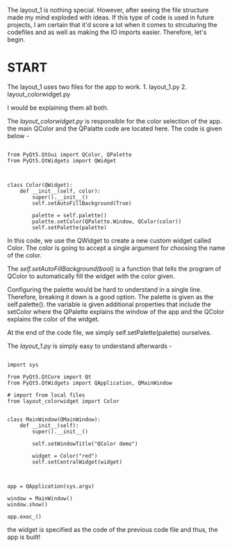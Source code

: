 The layout_1 is nothing special. However, after seeing the file structure made my mind exploded with ideas. If this type of code is used in future projects, I am certain that it'd score a lot when it comes to strcuturing the codefiles and as well as making the IO imports easier. Therefore, let's begin.


# START

The layout_1 uses two files for the app to work. 
    1. layout_1.py
    2. layout_colorwidget.py

I would be explaining them all both.


The *layout_colorwidget.py* is responsible for the color selection of the app. the main QColor and the QPalatte code are located here. The code is given below - 

```

from PyQt5.QtGui import QColor, QPalette
from PyQt5.QtWidgets import QWidget



class Color(QWidget):
    def __init__(self, color):
        super().__init__()
        self.setAutoFillBackground(True)

        palette = self.palette()
        palette.setColor(QPalette.Window, QColor(color))
        self.setPalette(palette)

```

In this code, we use the QWidget to create a new custom widget called Color. The color is going to accept a single argument for choosing the name of the color. 

The *self.setAutoFillBackground(bool)* is a function that tells the program of QColor to automatically fill the widget with the color given. 

Configuring the palette would be hard to understand in a single line. Therefore, breaking it down is a good option. 
The palette is given as the self.palette(). the variable is given additional properties that include the setColor where the QPalette explains the window of the app and the QColor explains the color of the widget.

At the end of the code file, we simply self.setPalette(palette) ourselves.


The *layout_1.py* is simply easy to understand afterwards - 

```

import sys

from PyQt5.QtCore import Qt
from PyQt5.QtWidgets import QApplication, QMainWindow

# import from local files
from layout_colorwidget import Color


class MainWindow(QMainWindow):
    def __init__(self):
        super().__init__()

        self.setWindowTitle("QColor demo")

        widget = Color("red")
        self.setCentralWidget(widget)



app = QApplication(sys.argv)

window = MainWindow()
window.show()

app.exec_()
```

the widget is specified as the code of the previous code file and thus, the app is built!